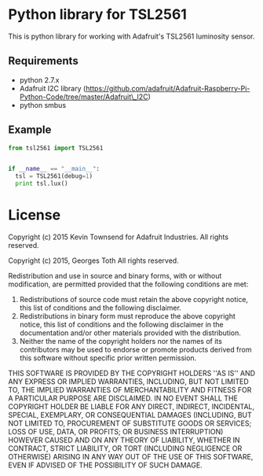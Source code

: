 Python library for TSL2561
============
  This is python library for working with Adafruit's TSL2561 luminosity sensor.

Requirements
------------
  - python 2.7.x
  - Adafruit I2C library (https://github.com/adafruit/Adafruit-Raspberry-Pi-Python-Code/tree/master/Adafruit\_I2C)
  - python smbus

Example
------------
  ```python
  from tsl2561 import TSL2561


  if __name__ == "__main__":
    tsl = TSL2561(debug=1)
    print tsl.lux()
  ```

License
============
Copyright (c) 2015 Kevin Townsend for Adafruit Industries.
All rights reserved.

Copyright (c) 2015, Georges Toth
All rights reserved.


Redistribution and use in source and binary forms, with or without
modification, are permitted provided that the following conditions are met:
1. Redistributions of source code must retain the above copyright
notice, this list of conditions and the following disclaimer.
2. Redistributions in binary form must reproduce the above copyright
notice, this list of conditions and the following disclaimer in the
documentation and/or other materials provided with the distribution.
3. Neither the name of the copyright holders nor the
names of its contributors may be used to endorse or promote products
derived from this software without specific prior written permission.

THIS SOFTWARE IS PROVIDED BY THE COPYRIGHT HOLDERS ''AS IS'' AND ANY
EXPRESS OR IMPLIED WARRANTIES, INCLUDING, BUT NOT LIMITED TO, THE IMPLIED
WARRANTIES OF MERCHANTABILITY AND FITNESS FOR A PARTICULAR PURPOSE ARE
DISCLAIMED. IN NO EVENT SHALL THE COPYRIGHT HOLDER BE LIABLE FOR ANY
DIRECT, INDIRECT, INCIDENTAL, SPECIAL, EXEMPLARY, OR CONSEQUENTIAL DAMAGES
(INCLUDING, BUT NOT LIMITED TO, PROCUREMENT OF SUBSTITUTE GOODS OR SERVICES;
LOSS OF USE, DATA, OR PROFITS; OR BUSINESS INTERRUPTION) HOWEVER CAUSED AND
ON ANY THEORY OF LIABILITY, WHETHER IN CONTRACT, STRICT LIABILITY, OR TORT
(INCLUDING NEGLIGENCE OR OTHERWISE) ARISING IN ANY WAY OUT OF THE USE OF THIS
SOFTWARE, EVEN IF ADVISED OF THE POSSIBILITY OF SUCH DAMAGE.
